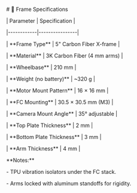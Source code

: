 \# 🧱 Frame Specifications



| Parameter | Specification |

|------------|----------------|

| \*\*Frame Type\*\* | 5" Carbon Fiber X-frame |

| \*\*Material\*\* | 3K Carbon Fiber (4 mm arms) |

| \*\*Wheelbase\*\* | 210 mm |

| \*\*Weight (no battery)\*\* | ~320 g |

| \*\*Motor Mount Pattern\*\* | 16 × 16 mm |

| \*\*FC Mounting\*\* | 30.5 × 30.5 mm (M3) |

| \*\*Camera Mount Angle\*\* | 35° adjustable |

| \*\*Top Plate Thickness\*\* | 2 mm |

| \*\*Bottom Plate Thickness\*\* | 3 mm |

| \*\*Arm Thickness\*\* | 4 mm |



\*\*Notes:\*\*  

\- TPU vibration isolators under the FC stack.  

\- Arms locked with aluminum standoffs for rigidity.  



